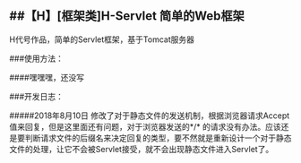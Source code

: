 ##【H】[框架类]H-Servlet 简单的Web框架
--------------

H代号作品，简单的Servlet框架，基于Tomcat服务器

###使用方法：

####嘿嘿嘿，还没写

###开发日志：

#####2018年8月10日
修改了对于静态文件的发送机制，根据浏览器请求Accept值来回复，但是这里面还有问题，对于浏览器发送的*/* 的请求没有办法。应该还是要判断请求文件的后缀名来决定回复的类型，要不然就是重新设计一个对于静态文件的处理，让它不会被Servlet接受，就不会出现静态文件进入Servlet了。
